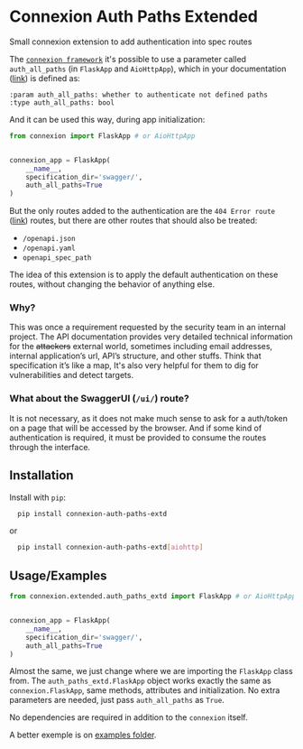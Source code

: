 
# Connexion Auth Paths Extended

Small connexion extension to add authentication into spec routes

The [`connexion framework`](https://github.com/zalando/connexion) it's possible to use a parameter called `auth_all_paths` (in `FlaskApp` and `AioHttpApp`), which in your documentation ([link](https://github.com/zalando/connexion/blob/2066503c5c9f30c2aaf98ad853ff8e16edd64826/connexion/apps/abstract.py#L35)) is defined as:

```text
:param auth_all_paths: whether to authenticate not defined paths
:type auth_all_paths: bool
```

And it can be used this way, during app initialization:

```python
from connexion import FlaskApp # or AioHttpApp


connexion_app = FlaskApp(
    __name__,
    specification_dir='swagger/',
    auth_all_paths=True
)
```

But the only routes added to the authentication are the `404 Error route` ([link](https://github.com/zalando/connexion/blob/2066503c5c9f30c2aaf98ad853ff8e16edd64826/connexion/apis/abstract.py#L121)) routes, but there are other routes that should also be treated:

- `/openapi.json`
- `/openapi.yaml`
- `openapi_spec_path`

The idea of this extension is to apply the default authentication on these routes, without changing the behavior of anything else.

### Why?

This was once a requirement requested by the security team in an internal project. The API documentation provides very detailed technical information for the ~~attackers~~ external world, sometimes including email addresses, internal application’s url, API’s structure, and other stuffs. Think that specification it’s like a map, It's also very helpful for them to dig for vulnerabilities and detect targets.

### What about the SwaggerUI (`/ui/`) route?

It is not necessary, as it does not make much sense to ask for a auth/token on a page that will be accessed by the browser. And if some kind of authentication is required, it must be provided to consume the routes through the interface.

## Installation

Install with `pip`:

```bash
  pip install connexion-auth-paths-extd
```

or

```bash
  pip install connexion-auth-paths-extd[aiohttp]
```

## Usage/Examples

```python
from connexion.extended.auth_paths_extd import FlaskApp # or AioHttpApp


connexion_app = FlaskApp(
    __name__,
    specification_dir='swagger/',
    auth_all_paths=True
)
```

Almost the same, we just change where we are importing the `FlaskApp` class from. The `auth_paths_extd.FlaskApp` object works exactly the same as `connexion.FlaskApp`, same methods, attributes and initialization. No extra parameters are needed, just pass `auth_all_paths` as `True`.

No dependencies are required in addition to the `connexion` itself.

A better exemple is on [examples folder](/example).
